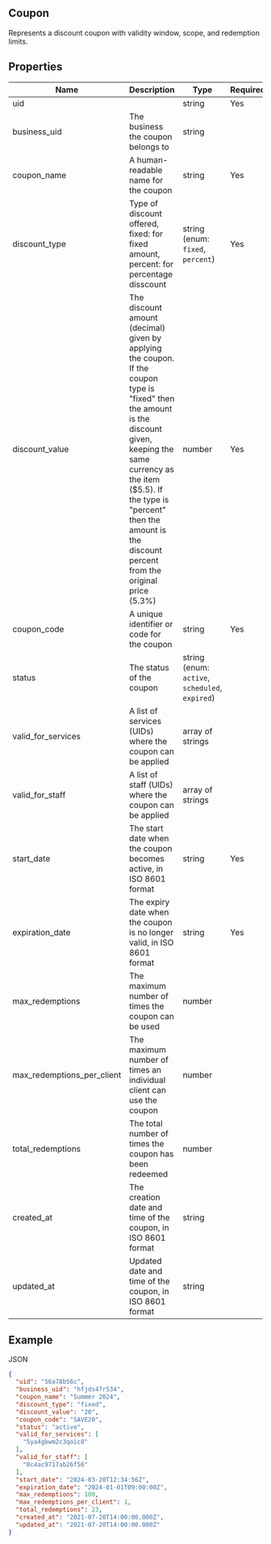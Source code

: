 ## Coupon

Represents a discount coupon with validity window, scope, and redemption limits.

## Properties

| Name | Description | Type | Required |
| --- | --- | --- | --- |
| uid |  | string | Yes |
| business_uid | The business the coupon belongs to | string |  |
| coupon_name | A human-readable name for the coupon | string | Yes |
| discount_type | Type of discount offered, fixed: for fixed amount, percent: for percentage disscount | string (enum: `fixed`, `percent`) | Yes |
| discount_value | The discount amount (decimal) given by applying the coupon. If the coupon type is "fixed" then the amount is the discount given, keeping the same currency as the item ($5.5). If the type is "percent" then the amount is the discount percent from the original price (5.3%) | number | Yes |
| coupon_code | A unique identifier or code for the coupon | string | Yes |
| status | The status of the coupon | string (enum: `active`, `scheduled`, `expired`) |  |
| valid_for_services | A list of services (UIDs) where the coupon can be applied | array of strings |  |
| valid_for_staff | A list of staff (UIDs) where the coupon can be applied | array of strings |  |
| start_date | The start date when the coupon becomes active, in ISO 8601 format | string | Yes |
| expiration_date | The expiry date when the coupon is no longer valid, in ISO 8601 format | string | Yes |
| max_redemptions | The maximum number of times the coupon can be used | number |  |
| max_redemptions_per_client | The maximum number of times an individual client can use the coupon | number |  |
| total_redemptions | The total number of times the coupon has been redeemed | number |  |
| created_at | The creation date and time of the coupon, in ISO 8601 format | string |  |
| updated_at | Updated date and time of the coupon, in ISO 8601 format | string |  |

## Example

JSON

```json
{
  "uid": "56a78b56c",
  "business_uid": "hfjds47r534",
  "coupon_name": "Summer 2024",
  "discount_type": "fixed",
  "discount_value": "20",
  "coupon_code": "SAVE20",
  "status": "active",
  "valid_for_services": [
    "5ya4gbwm2c3qoic8"
  ],
  "valid_for_staff": [
    "0c4ac9717ab26f56"
  ],
  "start_date": "2024-03-20T12:34:56Z",
  "expiration_date": "2024-01-01T09:00:00Z",
  "max_redemptions": 100,
  "max_redemptions_per_client": 1,
  "total_redemptions": 23,
  "created_at": "2021-07-20T14:00:00.000Z",
  "updated_at": "2021-07-20T14:00:00.000Z"
}
```